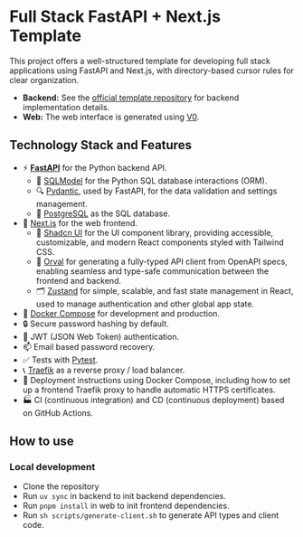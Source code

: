 # Full Stack FastAPI + Next.js Template
This project offers a well-structured template for developing full stack applications using FastAPI and Next.js, with directory-based cursor rules for clear organization.
- **Backend:** See the [official template repository](https://github.com/fastapi/full-stack-fastapi-template) for backend implementation details.  
- **Web:** The web interface is generated using [V0](https://v0.dev).

## Technology Stack and Features

- ⚡ [**FastAPI**](https://fastapi.tiangolo.com) for the Python backend API.
    - 🧰 [SQLModel](https://sqlmodel.tiangolo.com) for the Python SQL database interactions (ORM).
    - 🔍 [Pydantic](https://docs.pydantic.dev), used by FastAPI, for the data validation and settings management.
    - 💾 [PostgreSQL](https://www.postgresql.org) as the SQL database.
- 🚀 [Next.js](https://nextjs.org) for the web frontend.
    - 🎨 [Shadcn UI](https://ui.shadcn.com) for the UI component library, providing accessible, customizable, and modern React components styled with Tailwind CSS.
    - 🔌 [Orval](https://orval.dev) for generating a fully-typed API client from OpenAPI specs, enabling seamless and type-safe communication between the frontend and backend.
    - 🗂️ [Zustand](https://zustand-demo.pmnd.rs/) for simple, scalable, and fast state management in React, used to manage authentication and other global app state.
- 🐋 [Docker Compose](https://www.docker.com) for development and production.
- 🔒 Secure password hashing by default.
- 🔑 JWT (JSON Web Token) authentication.
- 📫 Email based password recovery.
- ✅ Tests with [Pytest](https://pytest.org).
- 📞 [Traefik](https://traefik.io) as a reverse proxy / load balancer.
- 🚢 Deployment instructions using Docker Compose, including how to set up a frontend Traefik proxy to handle automatic HTTPS certificates.
- 🏭 CI (continuous integration) and CD (continuous deployment) based on GitHub Actions.

## How to use

### Local development
- Clone the repository
- Run `uv sync` in backend to init backend dependencies.
- Run `pnpm install` in web to init frontend dependencies.
- Run `sh scripts/generate-client.sh` to generate API types and client code.
